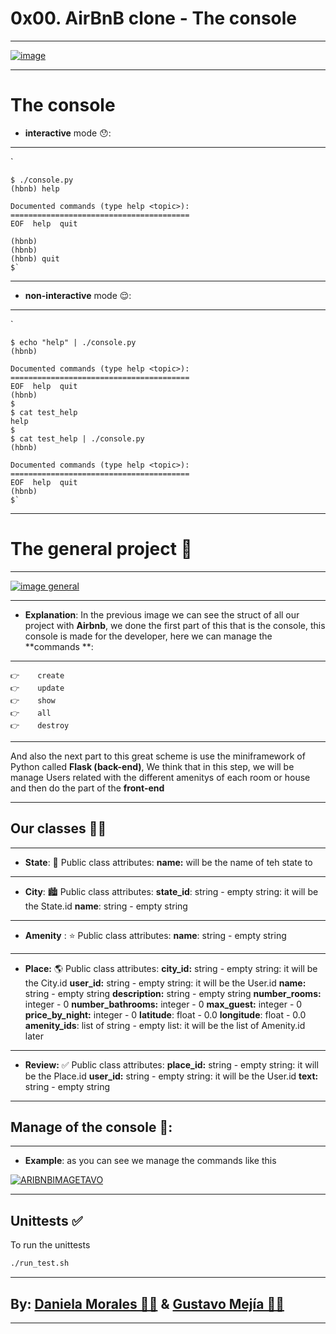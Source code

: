 # 0x00. AirBnB clone - The console

------------

[![image](https://holbertonintranet.s3.amazonaws.com/uploads/medias/2018/6/65f4a1dd9c51265f49d0.png?X-Amz-Algorithm=AWS4-HMAC-SHA256&X-Amz-Credential=AKIARDDGGGOUWMNL5ANN%2F20201104%2Fus-east-1%2Fs3%2Faws4_request&X-Amz-Date=20201104T154544Z&X-Amz-Expires=86400&X-Amz-SignedHeaders=host&X-Amz-Signature=e61f77c0262f5b539ec085adb15dffb215001e13fc173858bb4ed635ca34bb74 "image")](http://https://holbertonintranet.s3.amazonaws.com/uploads/medias/2018/6/65f4a1dd9c51265f49d0.png?X-Amz-Algorithm=AWS4-HMAC-SHA256&X-Amz-Credential=AKIARDDGGGOUWMNL5ANN%2F20201104%2Fus-east-1%2Fs3%2Faws4_request&X-Amz-Date=20201104T154544Z&X-Amz-Expires=86400&X-Amz-SignedHeaders=host&X-Amz-Signature=e61f77c0262f5b539ec085adb15dffb215001e13fc173858bb4ed635ca34bb74 "image")

------------

# The console 

* **interactive** mode  😯:

------------

`

	$ ./console.py
	(hbnb) help

	Documented commands (type help <topic>):
	========================================
	EOF  help  quit

	(hbnb) 
	(hbnb) 
	(hbnb) quit
	$`

------------

* **non-interactive** mode 😌:  

------------
`


	$ echo "help" | ./console.py
	(hbnb)

	Documented commands (type help <topic>):
	========================================
	EOF  help  quit
	(hbnb) 
	$
	$ cat test_help
	help
	$
	$ cat test_help | ./console.py
	(hbnb)

	Documented commands (type help <topic>):
	========================================
	EOF  help  quit
	(hbnb) 
	$`



------------
# The general project 👋

------------
[![image general](https://holbertonintranet.s3.amazonaws.com/uploads/medias/2018/6/815046647d23428a14ca.png?X-Amz-Algorithm=AWS4-HMAC-SHA256&X-Amz-Credential=AKIARDDGGGOUWMNL5ANN%2F20201104%2Fus-east-1%2Fs3%2Faws4_request&X-Amz-Date=20201104T154544Z&X-Amz-Expires=86400&X-Amz-SignedHeaders=host&X-Amz-Signature=ea1fa15ce7eafa6a77037f793682f22eb8b6685d7f018551ca63a54abe72d4a1 "image general")](http://https://holbertonintranet.s3.amazonaws.com/uploads/medias/2018/6/815046647d23428a14ca.png?X-Amz-Algorithm=AWS4-HMAC-SHA256&X-Amz-Credential=AKIARDDGGGOUWMNL5ANN%2F20201104%2Fus-east-1%2Fs3%2Faws4_request&X-Amz-Date=20201104T154544Z&X-Amz-Expires=86400&X-Amz-SignedHeaders=host&X-Amz-Signature=ea1fa15ce7eafa6a77037f793682f22eb8b6685d7f018551ca63a54abe72d4a1 "image general")


------------

* **Explanation**:  In the previous image we can see the struct of all our project with **Airbnb**, we done the first part of this that is the console, this console is made for the developer, here we can manage the **commands **:

------------

	👉	 create
	👉	 update
	👉	 show
	👉	 all
	👉	 destroy

------------

And also the next part to this great scheme is use the miniframework of Python called **Flask  (back-end)**, We think that in this step, we will be manage Users related with the different amenitys of each room or house and then do the part of the **front-end**

------------
## Our classes 🙌🏻

------------

* **State**: 🌆
	Public class attributes:
	**name:** will be the name of teh state to

------------

* **City**: 🏙
	Public class attributes:
	**state_id**: string - empty string: it will be the State.id
	**name**: string - empty string

------------

* **Amenity** : ⭐️
	Public class attributes:
	**name**: string - empty string

------------


* **Place:** 🌎
	Public class attributes:
	**city_id:** string - empty string: it will be the City.id
	**user_id:** string - empty string: it will be the User.id
	**name:** string - empty string
	**description:** string - empty string
	**number_rooms:** integer - 0
	**number_bathrooms:** integer - 0
	**max_guest:** integer - 0
	**price_by_night:** integer - 0
	**latitude**: float - 0.0
	**longitude**: float - 0.0
	**amenity_ids**: list of string - empty list: it will be the list of Amenity.id later

------------


* **Review:** ✅
	Public class attributes:
	**place_id:** string - empty string: it will be the Place.id
	**user_id:** string - empty string: it will be the User.id
	**text:** string - empty string


------------
## Manage of the console 🌈:

------------

* **Example**: as you can see we manage the commands like this

<a href="https://ibb.co/Gk4wKSW"><img src="https://i.ibb.co/92kXF5b/ARIBNBIMAGETAVO.png" alt="ARIBNBIMAGETAVO" border="0"></a>

------------

## Unittests ✅
To run the unittests
```bash
./run_test.sh
```

------------

## By: <a href="https://github.com/daniela2001-png">Daniela Morales 🙋‍♀️</a>  & <a href="https://github.com/Athesto"> Gustavo Mejía 🙋‍♂️</a>

------------

